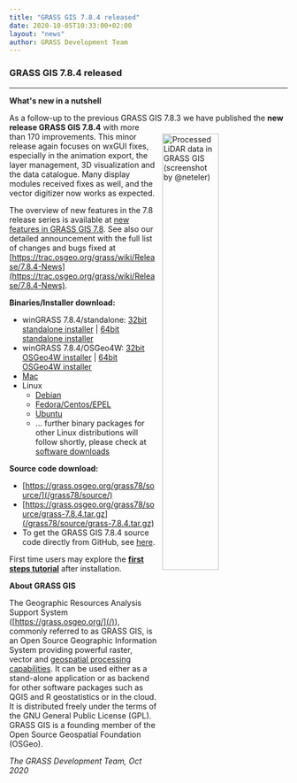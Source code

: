 ```yaml
---
title: "GRASS GIS 7.8.4 released"
date: 2020-10-05T10:33:00+02:00
layout: "news"
author: GRASS Development Team
---
```


### GRASS GIS 7.8.4 released

------------------------------------------------------------------------
**What's new in a nutshell**

As a follow-up to the previous GRASS GIS 7.8.3 we have published the
<a href="/images/gallery/lidar/openNRW_bonn_lidar_shaded_50cm_res.png">
  <img src="/images/gallery/lidar/openNRW_bonn_lidar_shaded_50cm_res.png"
   alt="Processed LiDAR data in GRASS GIS (screenshot by @neteler)" title="Processed LiDAR data in GRASS GIS (screenshot by @neteler)"
   width="45%" style="float:right;padding-left:10px;padding-top:20px">
</a>
**new release GRASS GIS 7.8.4** with more than 170 improvements. 
This minor release again focuses on wxGUI fixes, especially in the
animation export, the layer management, 3D visualization and the data
catalogue. Many display modules received fixes as well, and the vector
digitizer now works as expected. 

The overview of new features in the 7.8 release series is available at 
[new features in GRASS GIS 7.8](https://trac.osgeo.org/grass/wiki/Grass7/NewFeatures78).
See also our detailed announcement with the full list of changes and 
bugs fixed at 
[https://trac.osgeo.org/grass/wiki/Release/7.8.4-News](https://trac.osgeo.org/grass/wiki/Release/7.8.4-News).

**Binaries/Installer download:**

- winGRASS 7.8.4/standalone: 
  [32bit standalone installer](/grass78/binary/mswindows/native/x86/WinGRASS-7.8.4-1-Setup-x86.exe) \| [64bit standalone installer](/grass78/binary/mswindows/native/x86_64/WinGRASS-7.8.4-1-Setup-x86_64.exe)
- winGRASS 7.8.4/OSGeo4W:
  [32bit OSGeo4W installer](http://download.osgeo.org/osgeo4w/osgeo4w-setup-x86.exe) \| [64bit OSGeo4W installer](http://download.osgeo.org/osgeo4w/osgeo4w-setup-x86_64.exe)
- [Mac](http://grassmac.wikidot.com/downloads)
- Linux
    - [Debian](https://tracker.debian.org/pkg/grass)
    - [Fedora/Centos/EPEL](https://src.fedoraproject.org/rpms/grass)
    - [Ubuntu](https://launchpad.net/~ubuntugis/+archive/ubuntu/ubuntugis-unstable/+packages?field.name_filter=grass)
    - ... further binary packages for other Linux distributions will follow shortly, please check at [software downloads](/download/software/index.html#g78x)

**Source code download:**

-   [https://grass.osgeo.org/grass78/source/](/grass78/source/)
-   [https://grass.osgeo.org/grass78/source/grass-7.8.4.tar.gz](/grass78/source/grass-7.8.4.tar.gz)
-   To get the GRASS GIS 7.8.4 source code directly from GitHub, see [here](https://github.com/OSGeo/grass/releases/tag/7.8.4).

First time users may explore the [**first steps tutorial**](/learn/) after
installation.

**About GRASS GIS**

The Geographic Resources Analysis Support System
([https://grass.osgeo.org/](/)), commonly referred to as GRASS GIS, is
an Open Source Geographic Information System providing powerful raster,
vector and [geospatial processing capabilities](https://grass.osgeo.org/learn/overview/).
It can be used either as a stand-alone application or as backend for other
software packages such as QGIS and R geostatistics or in the cloud. It is
distributed freely under the terms of the GNU General Public License (GPL).
GRASS GIS is a founding member of the Open Source Geospatial Foundation (OSGeo).

*The GRASS Development Team, Oct 2020*
